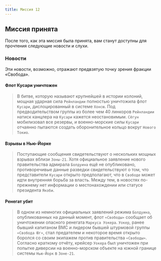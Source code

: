```yaml
---
title: Миссия 12
---
```


## Миссия принята

После того, как эта миссия была принята, вам станут доступны для прочтения следующие новости и слухи.

### Новости
Эти новости, возможно, отражают предвзятую точку зрения фракции «Свобода».

#### Флот Кусари уничтожен
> В битве, которую называют крупнейшей в истории колоний, мощная ударная сила `Рейнландии` полностью уничтожила флот `Кусари`, дислоцированный в системе `Хонсю`. Под предводительством группы из более чем 40 линкоров `Рейнландии` натиск канцлера на `Кусари` кажется неостановимым. `Сёгун` мобилизовал все резервы, и военно-морские силы `Кусари` отчаянно пытаются создать оборонительное кольцо вокруг `Нового Токио`.

#### Взрывы в Нью-Йорке
> Поступающие сообщения свидетельствуют о нескольких мощных взрывах вблизи `Зоны-21`. Хотя официальное заявление нового правительства адмирала `Болдуина` ещё не опубликовано, противоречивые данные разведки свидетельствуют о том, что представители `Кусари` открыто предполагают, что в `Свободе` может идти внутренняя борьба за власть. Между тем, в новостях по-прежнему нет информации о местонахождении или статусе президента `Якоби`.

#### Ренегат убит
> В одном из немногих официальных заявлений режима `Болдуина`, опубликованных на данный момент, флот `«Свободы»` сообщает об уничтожении опасного ренегата `Маркуса Уокера`. `Уокер`, ранее бывший капитаном ВМС и лидером бывшей штурмовой группы `«Свобода Юг»`, стал предателем и некоторое время открыто боролся со своим экипажем против правительства `«Свободы»`. Согласно краткому отчёту, крейсер `Уокера` был уничтожен при попытке диверсии на военно-морском объекте на южной границе системы `Нью-Йорк` в `Зоне-21`.
